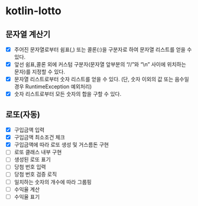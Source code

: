 # kotlin-lotto

## 문자열 계산기
- [x] 주어진 문자열로부터 쉼표(,) 또는 콜론(:)을 구분자로 하여 문자열 리스트를 얻을 수 있다.
- [x] 앞선 쉼표,콜론 외에 커스텀 구분자(문자열 앞부분의 “//”와 “\n” 사이에 위치하는 문자)를 지정할 수 있다.
- [x] 문자열 리스트로부터 숫자 리스트를 얻을 수 있다. (단, 숫자 이외의 값 또는 음수일 경우 RuntimeException 예외처리)
- [x] 숫자 리스트로부터 모든 숫자의 합을 구할 수 있다.

## 로또(자동)
- [x] 구입금액 입력
- [x] 구입금액 최소조건 체크
- [x] 구입금액에 따라 로또 생성 및 거스름돈 구현
- [ ] 로또 클래스 내부 구현
- [ ] 생성된 로또 표기
- [ ] 당첨 번호 입력 
- [ ] 당첨 번호 검증 로직
- [ ] 일치하는 숫자의 개수에 따라 그룹핑
- [ ] 수익율 계산
- [ ] 수익율 표기
